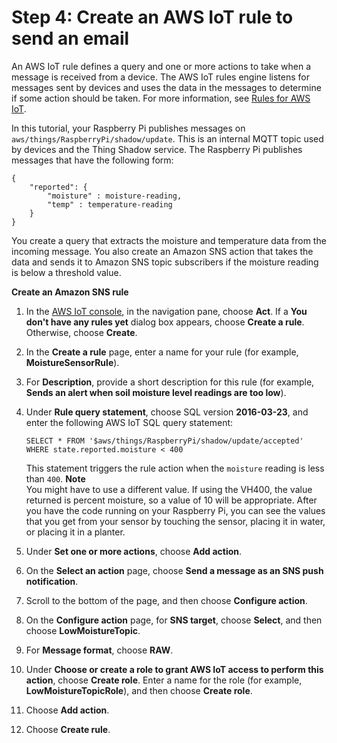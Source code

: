 # Step 4: Create an AWS IoT rule to send an email<a name="iot-moisture-create-rule"></a>

An AWS IoT rule defines a query and one or more actions to take when a message is received from a device\. The AWS IoT rules engine listens for messages sent by devices and uses the data in the messages to determine if some action should be taken\. For more information, see [Rules for AWS IoT](iot-rules.md)\. 

In this tutorial, your Raspberry Pi publishes messages on `aws/things/RaspberryPi/shadow/update`\. This is an internal MQTT topic used by devices and the Thing Shadow service\. The Raspberry Pi publishes messages that have the following form:

```
{
    "reported": {
        "moisture" : moisture-reading,
        "temp" : temperature-reading
    }
}
```

You create a query that extracts the moisture and temperature data from the incoming message\. You also create an Amazon SNS action that takes the data and sends it to Amazon SNS topic subscribers if the moisture reading is below a threshold value\.

**Create an Amazon SNS rule**

1. In the [AWS IoT console](https://console.aws.amazon.com/iot/home), in the navigation pane, choose **Act**\. If a **You don't have any rules yet** dialog box appears, choose **Create a rule**\. Otherwise, choose **Create**\.

1. In the **Create a rule** page, enter a name for your rule \(for example, **MoistureSensorRule**\)\.

1. For **Description**, provide a short description for this rule \(for example, **Sends an alert when soil moisture level readings are too low**\)\.

1. Under **Rule query statement**, choose SQL version **2016\-03\-23**, and enter the following AWS IoT SQL query statement:

   ```
   SELECT * FROM '$aws/things/RaspberryPi/shadow/update/accepted' WHERE state.reported.moisture < 400
   ```

   This statement triggers the rule action when the `moisture` reading is less than `400`\.
**Note**  
You might have to use a different value\.  If using the VH400, the value returned is percent moisture, so a value of 10 will be appropriate. After you have the code running on your Raspberry Pi, you can see the values that you get from your sensor by touching the sensor, placing it in water, or placing it in a planter\. 

1. Under **Set one or more actions**, choose **Add action**\.

1. On the **Select an action** page, choose **Send a message as an SNS push notification**\.

1. Scroll to the bottom of the page, and then choose **Configure action**\.

1. On the **Configure action** page, for **SNS target**, choose **Select**, and then choose **LowMoistureTopic**\. 

1. For **Message format**, choose **RAW**\.

1. Under **Choose or create a role to grant AWS IoT access to perform this action**, choose **Create role**\. Enter a name for the role \(for example, **LowMoistureTopicRole**\), and then choose **Create role**\.

1. Choose **Add action**\.

1. Choose **Create rule**\.
